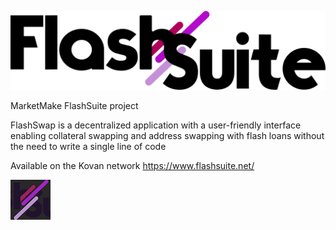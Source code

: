 ![FlashSuite](docs/images/FlashSuite_Logo_Light_Mode.svg)


MarketMake FlashSuite project


FlashSwap is a decentralized application with a user-friendly interface  enabling collateral swapping and address swapping  with flash loans without the need to write a single line of code

Available on the Kovan network https://www.flashsuite.net/


![FlashSuite](docs/images/square.png)
